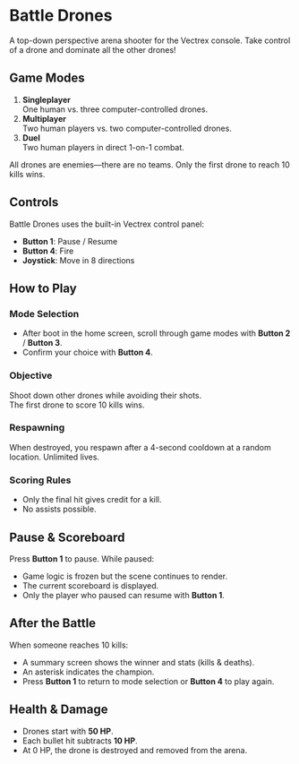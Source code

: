 # Battle Drones

A top-down perspective arena shooter for the Vectrex console. Take control of a drone and dominate all the other drones!

## Game Modes
1. **Singleplayer**  
   One human vs. three computer-controlled drones.  
2. **Multiplayer**  
   Two human players vs. two computer-controlled drones.  
3. **Duel**  
   Two human players in direct 1-on-1 combat.

All drones are enemies—there are no teams. Only the first drone to reach 10 kills wins.

## Controls
Battle Drones uses the built-in Vectrex control panel:
- **Button 1**: Pause / Resume  
- **Button 4**: Fire  
- **Joystick**: Move in 8 directions  

## How to Play

### Mode Selection
- After boot in the home screen, scroll through game modes with **Button 2** / **Button 3**.  
- Confirm your choice with **Button 4**.

### Objective
Shoot down other drones while avoiding their shots.  
The first drone to score 10 kills wins.

### Respawning
When destroyed, you respawn after a 4-second cooldown at a random location. Unlimited lives.

### Scoring Rules
- Only the final hit gives credit for a kill.  
- No assists possible.

## Pause & Scoreboard
Press **Button 1** to pause. While paused:
- Game logic is frozen but the scene continues to render.  
- The current scoreboard is displayed.  
- Only the player who paused can resume with **Button 1**.

## After the Battle
When someone reaches 10 kills:
- A summary screen shows the winner and stats (kills & deaths).  
- An asterisk indicates the champion.  
- Press **Button 1** to return to mode selection or **Button 4** to play again.

## Health & Damage
- Drones start with **50 HP**.  
- Each bullet hit subtracts **10 HP**.  
- At 0 HP, the drone is destroyed and removed from the arena.
